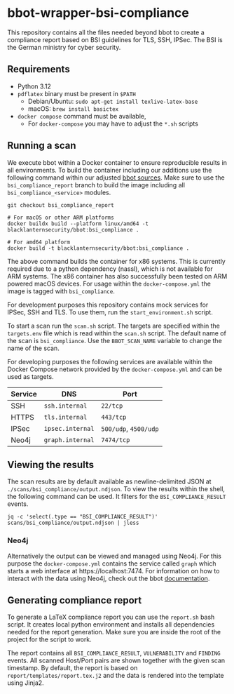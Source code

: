 # bbot-wrapper-bsi-compliance
This repository contains all the files needed beyond bbot to create a compliance report based on
BSI guidelines for TLS, SSH, IPSec. The BSI is the German ministry for cyber security.

## Requirements

- Python 3.12
- `pdflatex` binary must be present in `$PATH`
  - Debian/Ubuntu: `sudo apt-get install texlive-latex-base`
  - macOS: `brew install basictex`
- `docker compose` command must be available,
  - For `docker-compose` you may have to adjust the `*.sh` scripts

## Running a scan

We execute bbot within a Docker container to ensure reproducible results in all environments.
To build the container including our additions use the following command within our adjusted
[bbot sources](https://github.com/p3l1/bbot). Make sure to use the `bsi_compliance_report` branch to build the image
including all `bsi_compliance_<service>` modules.

```
git checkout bsi_compliance_report

# For macOS or other ARM platforms
docker buildx build --platform linux/amd64 -t blacklanternsecurity/bbot:bsi_compliance .

# For amd64 platform
docker build -t blacklanternsecurity/bbot:bsi_compliance .
```

The above command builds the container for x86 systems. This is currently required due to a python dependency (nassl),
which is not available for ARM systems. The x86 container has also successfully been tested on ARM powered macOS
devices. For usage within the `docker-compose.yml` the image is tagged with `bsi_compliance`.

For development purposes this repository contains mock services for IPSec, SSH and TLS. To use them,
run the `start_environment.sh` script.

To start a scan run the `scan.sh` script. The targets are specified within the `targets.env` file which is read
within the `scan.sh` script. The default name of the scan is `bsi_compliance`. Use the `BBOT_SCAN_NAME` variable to
change the name of the scan.

For developing purposes the following services are available within the Docker Compose network provided by
the `docker-compose.yml` and can be used as targets.

| Service | DNS              | Port                  |
|---------|------------------|-----------------------|
| SSH     | `ssh.internal`   | `22/tcp`              |
| HTTPS   | `tls.internal`   | `443/tcp`             |
| IPSec   | `ipsec.internal` | `500/udp`, `4500/udp` |
| Neo4j   | `graph.internal` | `7474/tcp`            |


## Viewing the results

The scan results are by default available as newline-delimited JSON at `./scans/bsi_compliance/output.ndjson`. To view 
the results within the shell, the following command can be used. It filters for the `BSI_COMPLIANCE_RESULT` events.

```
jq -c 'select(.type == "BSI_COMPLIANCE_RESULT")' scans/bsi_compliance/output.ndjson | jless
```

### Neo4j

Alternatively the output can be viewed and managed using Neo4j. For this purpose the `docker-compose.yml` contains the
service called `graph` which starts a web interface at https://localhost:7474. For information on how to interact with
the data using Neo4j, check out the bbot [documentation](https://www.blacklanternsecurity.com/bbot/scanning/output/#neo4j).

## Generating compliance report

To generate a LaTeX compliance report you can use the `report.sh` bash script. It creates local python environment and
installs all dependencies needed for the report generation. Make sure you are inside the root of the project for the
script to work.

The report contains all `BSI_COMPLIANCE_RESULT`, `VULNERABILITY` and `FINDING` events. All scanned Host/Port pairs are
shown together with the given scan timestamp. By default, the report is based on `report/templates/report.tex.j2` and
the data is rendered into the template using Jinja2.

